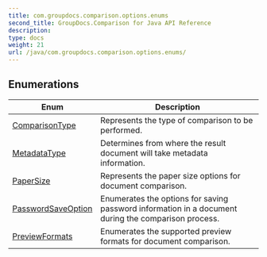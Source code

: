 ```yaml
---
title: com.groupdocs.comparison.options.enums
second_title: GroupDocs.Comparison for Java API Reference
description: 
type: docs
weight: 21
url: /java/com.groupdocs.comparison.options.enums/
---
```


## Enumerations

| Enum | Description |
| --- | --- |
| [ComparisonType](../com.groupdocs.comparison.options.enums/comparisontype) | Represents the type of comparison to be performed. |
| [MetadataType](../com.groupdocs.comparison.options.enums/metadatatype) | Determines from where the result document will take metadata information. |
| [PaperSize](../com.groupdocs.comparison.options.enums/papersize) | Represents the paper size options for document comparison. |
| [PasswordSaveOption](../com.groupdocs.comparison.options.enums/passwordsaveoption) | Enumerates the options for saving password information in a document during the comparison process. |
| [PreviewFormats](../com.groupdocs.comparison.options.enums/previewformats) | Enumerates the supported preview formats for document comparison. |
